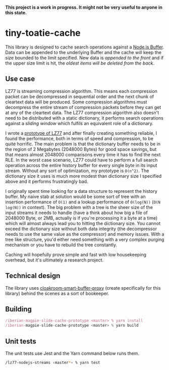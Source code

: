 **This project is a work in progress. It might not be very useful to anyone in this state.**

# tiny-toatie-cache

This library is designed to cache search operations against a [Node.js Buffer](https://nodejs.org/api/buffer.html#buffer_buffer). Data can be appended to the underlying Buffer and the cache will keep the size bounded to the limit specified. New data is *appended to the front* and if the upper size limit is hit, the *oldest items will be deleted from the back*.

## Use case

LZ77 is streaming compression algorithm. This means each compression packet can be decompressed in sequential order and the next chunk of cleartext data will be produced. Some compression algorithms must decompress the entire stream of compression packets before they can get at any of the cleartext data. The LZ77 compression algorithm also doesn't need to be distributed with a static dictionary, it performs search operations against a *sliding window* which fulfils an equivalent role of a dictionary.

I wrote a [prototype of LZ77](https://github.com/spacekitcat/prototype-libz77) and after finally creating something reliable, I found the performance, both in terms of speed and compression, to be quite horrific. The main problem is that the dictionary buffer needs to be in the region of 2 Megabytes (2048000 Bytes) for good space savings, but that means almost 2048000 comparisons every time it has to find the next RLE. In the worst case scenario, LZ77 could have to perform a full search operation across the entire history buffer for every single byte in its input stream. Without any sort of optimization, my prototype is `O(n^2)`. The dictionary size it uses is much more modest than dictionary size I specified above and it performs frustratingly bad.

I originally spent time looking for a data structure to represent the history buffer. My naive stab at solution would be some sort of tree with an insertion performance of `O(1)` and a lookup performance of `O(log(N))` (`O(N log(N))` in context). The big problem with a tree is the sheer size of the input streams it needs to handle (have a think about how big a file of 2048000 Byte, or 2MB, actually is if you're processing it a byte at a time) which will almost always lead you to hitting the dictionary size. You cannot exceed the dictionary size without both data integrity (the decompressor needs to use the same value as the compressor) and memory issues. With a tree like structure, you'd either need something with a very complex purging mechanism or you have to rebuild the tree constantly.

Caching will hopefully prove simple and fast with low housekeeping overhead, but it's ultimately a research project.

## Technical design

The library uses [cloakroom-smart-buffer-proxy](https://www.npmjs.com/package/cloakroom-smart-buffer-proxy) (create specifically for this library) behind the scenes as a sort of bookeeper.

## Building

```javascript
/iberian-magpie-slide-cache-prototype <master> % yarn install
/iberian-magpie-slide-cache-prototype <master> % yarn build
```

## Unit tests

The unit tests use Jest and the Yarn command below runs them.

```bash
/lz77-nodejs-streams ‹master*› % yarn test
```
